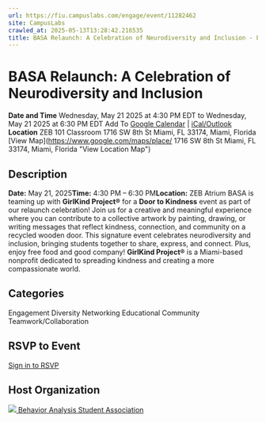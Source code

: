 ```yaml
---
url: https://fiu.campuslabs.com/engage/event/11282462
site: CampusLabs
crawled_at: 2025-05-13T13:28:42.216535
title: BASA Relaunch: A Celebration of Neurodiversity and Inclusion - Panther Connect
---
```


# BASA Relaunch: A Celebration of Neurodiversity and Inclusion
**Date and Time**
Wednesday, May 21 2025 at 4:30 PM EDT  to 
Wednesday, May 21 2025 at 6:30 PM EDT
Add To [Google Calendar](https://fiu.campuslabs.com/engage/event/11282462/googlepublish) | [iCal/Outlook ](https://fiu.campuslabs.com/engage/event/11282462.ics)
**Location**
ZEB 101 Classroom
1716 SW 8th St Miami, FL 33174, Miami, Florida
[View Map](https://www.google.com/maps/place/ 1716 SW 8th St Miami, FL 33174, Miami, Florida "View Location Map")
## Description
**Date:** May 21, 2025**Time:** 4:30 PM – 6:30 PM**Location:** ZEB Atrium
BASA is teaming up with **GirlKind Project®** for a **Door to Kindness** event as part of our relaunch celebration!
Join us for a creative and meaningful experience where you can contribute to a collective artwork by painting, drawing, or writing messages that reflect kindness, connection, and community on a recycled wooden door.
This signature event celebrates neurodiversity and inclusion, bringing students together to share, express, and connect. Plus, enjoy free food and good company!
**GirlKind Project®** is a Miami-based nonprofit dedicated to spreading kindness and creating a more compassionate world.
## Categories
Engagement
Diversity
Networking
Educational
Community
Teamwork/Collaboration
## RSVP to Event
[Sign in to RSVP](https://fiu.campuslabs.com/engage/account/login?returnUrl=/engage/event/11282462)
## Host Organization
[![](https://se-images.campuslabs.com/clink/images/05ca4dd5-7707-45d4-9765-2eebe8e6e191a3f25b17-3c7a-4cc8-a0c6-68fd10ed6fb9.png?preset=small-sq) Behavior Analysis Student Association ](https://fiu.campuslabs.com/engage/organization/basa)
